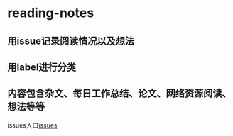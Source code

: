 # reading-notes
## 用issue记录阅读情况以及想法
## 用label进行分类
## 内容包含杂文、每日工作总结、论文、网络资源阅读、想法等等

issues入口[issues](https://github.com/TommyWongww/reading-notes/issues)
